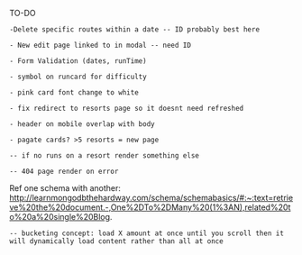 TO-DO

    -Delete specific routes within a date -- ID probably best here

    - New edit page linked to in modal -- need ID

    - Form Validation (dates, runTime)

    - symbol on runcard for difficulty

    - pink card font change to white

    - fix redirect to resorts page so it doesnt need refreshed

    - header on mobile overlap with body

    - pagate cards? >5 resorts = new page

    -- if no runs on a resort render something else

    -- 404 page render on error

Ref one schema with another:
http://learnmongodbthehardway.com/schema/schemabasics/#:~:text=retrieve%20the%20document.-,One%2DTo%2DMany%20(1%3AN),related%20to%20a%20single%20Blog.

    -- bucketing concept: load X amount at once until you scroll then it will dynamically load content rather than all at once

